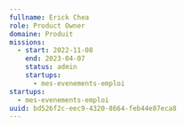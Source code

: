 ```yaml
---
fullname: Erick Chea
role: Product Owner
domaine: Produit
missions:
  - start: 2022-11-08
    end: 2023-04-07
    status: admin
    startups:
      - mes-evenements-emploi
startups:
  - mes-evenements-emploi
uuid: bd526f2c-eec9-4320-8664-feb44e87eca8
---
```

